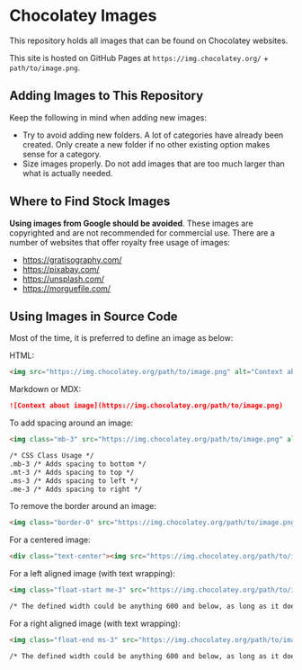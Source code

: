 # Chocolatey Images

This repository holds all images that can be found on Chocolatey websites.

This site is hosted on GitHub Pages at `https://img.chocolatey.org/` + `path/to/image.png`.

## Adding Images to This Repository

Keep the following in mind when adding new images:

* Try to avoid adding new folders. A lot of categories have already been created. Only create a new folder if no other existing option makes sense for a category.
* Size images properly. Do not add images that are too much larger than what is actually needed.

## Where to Find Stock Images

**Using images from Google should be avoided**. These images are copyrighted and are not recommended for commercial use. There are a number of websites that offer royalty free usage of images:

* https://gratisography.com/
* https://pixabay.com/
* https://unsplash.com/
* https://morguefile.com/

## Using Images in Source Code

Most of the time, it is preferred to define an image as below:

HTML:

```html
<img src="https://img.chocolatey.org/path/to/image.png" alt="Context about image" />
```

Markdown or MDX:

```md
![Context about image](https://img.chocolatey.org/path/to/image.png)
```

To add spacing around an image:

```html
<img class="mb-3" src="https://img.chocolatey.org/path/to/image.png" alt="Context about image" />

/* CSS Class Usage */
.mb-3 /* Adds spacing to bottom */
.mt-3 /* Adds spacing to top */
.ms-3 /* Adds spacing to left */
.me-3 /* Adds spacing to right */
```

To remove the border around an image:

```html
<img class="border-0" src="https://img.chocolatey.org/path/to/image.png" alt="Context about image" />
```

For a centered image:

```html
<div class="text-center"><img src="https://img.chocolatey.org/path/to/image.png" alt="Context about image" /></div>
```

For a left aligned image (with text wrapping):

```html
<img class="float-start me-3" src="https://img.chocolatey.org/path/to/image.png" alt="Context about image" width="400" />

/* The defined width could be anything 600 and below, as long as it doesn't exceed the image properties */
```

For a right aligned image (with text wrapping):

```html
<img class="float-end ms-3" src="https://img.chocolatey.org/path/to/image.png" alt="Context about image" width="400"/>

/* The defined width could be anything 600 and below, as long as it doesn't exceed the image properties */
```
